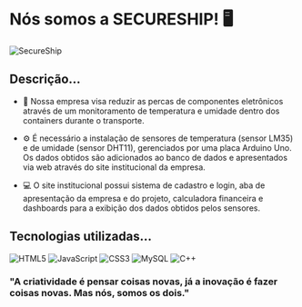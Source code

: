 # Nós somos a SECURESHIP! :desktop_computer:

![SecureShip](https://user-images.githubusercontent.com/126482806/227833079-fe4ee4a8-c65c-41ca-8401-99ad8434cb8f.png)

## Descrição...

- :pushpin: Nossa empresa visa reduzir as percas de componentes eletrônicos através de um monitoramento de temperatura e umidade dentro dos containers durante o transporte. 

- :gear: É necessário a instalação de sensores de temperatura (sensor LM35) e de umidade (sensor DHT11), gerenciados por uma placa Arduino Uno. Os dados obtidos são adicionados ao banco de dados e apresentados via web através do site institucional da empresa.

- :computer: O site institucional possui sistema de cadastro e login, aba de apresentação da empresa e do projeto, calculadora financeira e dashboards para a exibição dos dados obtidos pelos sensores.
 

## Tecnologias utilizadas...
![HTML5](https://img.shields.io/badge/html5-%23E34F26.svg?style=for-the-badge&logo=html5&logoColor=white)
![JavaScript](https://img.shields.io/badge/javascript-%23323330.svg?style=for-the-badge&logo=javascript&logoColor=%23F7DF1E)
![CSS3](https://img.shields.io/badge/css3-%231572B6.svg?style=for-the-badge&logo=css3&logoColor=white)
![MySQL](https://img.shields.io/badge/mysql-%2300f.svg?style=for-the-badge&logo=mysql&logoColor=white)
![C++](https://img.shields.io/badge/c++-%2300599C.svg?style=for-the-badge&logo=c%2B%2B&logoColor=white)


### "A criatividade é pensar coisas novas, já a inovação é fazer coisas novas. Mas nós, somos os dois."

